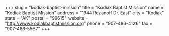 +++
slug = "kodiak-baptist-mission"
title = "Kodiak Baptist Mission"
name = "Kodiak Baptist Mission"
address = "1944 Rezanoff Dr. East"
city = "Kodiak"
state = "AK"
postal = "99615"
website = "http://www.kodiakbaptistmission.org"
phone = "907-486-4126"
fax = "907-486-5567"
+++
